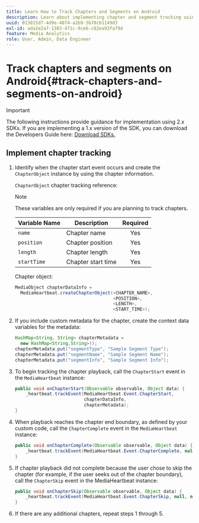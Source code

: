 ```yaml
---
title: Learn How to Track Chapters and Segments on Android
description: Learn about implementing chapter and segment tracking using the Media SDK on Android.
uuid: 013815d7-4d9e-48f4-a2b9-3b70cb1149d3
exl-id: ada2e2a7-1383-471c-9ce6-c82ea93fa79d
feature: Media Analytics
role: User, Admin, Data Engineer
---
```

# Track chapters and segments on Android{#track-chapters-and-segments-on-android}

>[!IMPORTANT]
>
>The following instructions provide guidance for implementation using 2.x SDKs. If you are implementing a 1.x version of the SDK, you can download the Developers Guide here: [Download SDKs.](/help/sdk-implement/download-sdks.md)

## Implement chapter tracking

1. Identify when the chapter start event occurs and create the `ChapterObject` instance by using the chapter information.

    `ChapterObject` chapter tracking reference:  
 
    >[!NOTE]
    >
    >These variables are only required if you are planning to track chapters.
 
    | Variable Name | Description | Required |
    | --- | --- | :---: |
    | `name` | Chapter name | Yes |
    | `position` | Chapter position | Yes |
    | `length` | Chapter length | Yes |
    | `startTime` | Chapter start time | Yes |
 
    Chapter object: 
 
    ```java
    MediaObject chapterDataInfo =  
      MediaHeartbeat.createChapterObject(<CHAPTER_NAME>,  
                                         <POSITION>,  
                                         <LENGTH>,  
                                         <START_TIME>);
    ```

1. If you include custom metadata for the chapter, create the context data variables for the metadata: 

    ```java
    HashMap<String, String> chapterMetadata =  
      new HashMap<String,String>(); 
    chapterMetadata.put("segmentType", "Sample Segment Type"); 
    chapterMetadata.put("segmentName", "Sample Segment Name"); 
    chapterMetadata.put("segmentInfo", "Sample Segment Info");
    ```

1. To begin tracking the chapter playback, call the `ChapterStart` event in the `MediaHeartbeat` instance: 

    ```java
    public void onChapterStart(Observable observable, Object data) {  
        _heartbeat.trackEvent(MediaHeartbeat.Event.ChapterStart,  
                              chapterDataInfo,  
                              chapterMetadata); 
    }
    ```

1. When playback reaches the chapter end boundary, as defined by your custom code, call the `ChapterComplete` event in the `MediaHeartbeat` instance: 

    ```java
    public void onChapterComplete(Observable observable, Object data) {  
        _heartbeat.trackEvent(MediaHeartbeat.Event.ChapterComplete, null, null); 
    }
    ```

1. If chapter playback did not complete because the user chose to skip the chapter (for example, if the user seeks out of the chapter boundary), call the `ChapterSkip` event in the MediaHeartbeat instance: 

    ```java
    public void onChapterSkip(Observable observable, Object data) {  
        _heartbeat.trackEvent(MediaHeartbeat.Event.ChapterSkip, null, null); 
    }
    ```

1. If there are any additional chapters, repeat steps 1 through 5.
